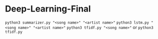 # Deep-Learning-Final
`python3 summarizer.py "<song name>" "<artist name>"`
`python3 lstm.py "<song name>" "<artist name>"`
`python3 tfidf.py "<song name>"` or `python3 tfidf.py`
